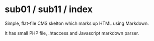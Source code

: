# sub01 / sub11 / index

Simple, flat-file CMS skelton which marks up HTML using Markdown.

It has small PHP file, .htaccess and Javascript markdown parser.
